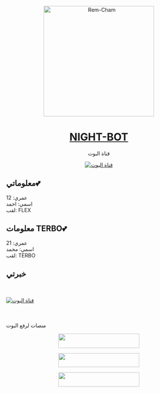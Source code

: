 <div align="center">
    <p>  
        <a href="https://www.youtube.com/watch?v=MoiO-2NorRA&t=3s">
            <img alt="Rem-Cham" height="300" src="https://files.catbox.moe/9wza46.gif">
            <h1>NIGHT-BOT</h1>
        </a>
    </p>
قناة البوت  <br>
    <p>
        <a href="https://whatsapp.com/channel/0029Vag5dT01t90dVIah1X1p"><img title="قناة البوت" src="https://img.shields.io/badge/PLUTO%20WhatsApp%20Bot-green?colorA=%23ff0000&colorB=%23017e40&style=for-the-badge"></a>
    </p>
</div>


## معلوماتي💕
عمري: 12 
<br>
اسمي: احمد
<br>
لقب: FLEX
<br>


## معلومات TERBO💕
عمري: 21 
<br>
اسمي: محمد
<br>
لقب: TERBO
<br>
## خبرتي
<br>
<br>
  <a href="https://onecompiler.com/html"><img title="قناة البوت" src="https://img.shields.io/badge/%20Html%20-red?colorA=#5E5A80&colorB=#5E5A80&style=for-the-badge"></a>
   <br>
    <br>
     <br>
  <br>
 منصات لرفع البوت
    <br>
<p align="center"><a href="https://signup.heroku.com"> <img src="https://img.shields.io/badge/heroku%20Cuenta-blue?style=for-the-badge&logo=REPLITE" width="220" height="38.45"/></a></p>
<p align="center"><a href="https://repl.it/github/davidprospero123/REM-CHAM-MD"> <img src="https://img.shields.io/badge/replit%20Despegar-black?style=for-the-badge&logo=replit" width="220" height="38.45"/></a></p>
<p align="center"><a href="https://dashboard.toystack.ai/"> <img src="https://img.shields.io/badge/Toystack%20-black?style=for-the-badge&logo=Toystack" width="220" height="38.45"/></a></p>
